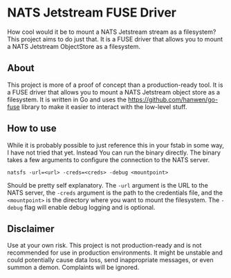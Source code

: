 # NATS Jetstream FUSE Driver
How cool would it be to mount a NATS Jetstream stream as a filesystem? This project aims to do just that. It is a FUSE 
driver that allows you to mount a NATS Jetstream ObjectStore as a filesystem.

## About
This project is more of a proof of concept than a production-ready tool. It is a FUSE driver that allows you to mount
a NATS Jetstream object store as a filesystem. It is written in Go and uses the https://github.com/hanwen/go-fuse 
library to make it easier to interact with the low-level stuff.  

## How to use
While it is probably possible to just reference this in your fstab in some way, I have not tried that yet. Instead You
can run the binary directly. The binary takes a few arguments to configure the connection to the NATS server.
```
natsfs -url=<url> -creds=<creds> -debug <mountpoint>
```

Should be pretty self explanatory. The `-url` argument is the URL to the NATS server, the `-creds` argument is the path
to the credentials file, and the `<mountpoint>` is the directory where you want to mount the filesystem. The `-debug`
flag will enable debug logging and is optional.

## Disclaimer
Use at your own risk. This project is not production-ready and is not recommended for use in production environments. 
It might be unstable and could potentially cause data loss, send inappropriate messages, or even summon a demon. 
Complaints will be ignored.
